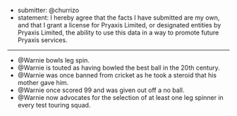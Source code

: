 * submitter: @churrizo
* statement: I hereby agree that the facts I have submitted are my own, and that I grant a license for Pryaxis Limited, or designated entities by Pryaxis Limited, the ability to use this data in a way to promote future Pryaxis services.

----

* @Warnie bowls leg spin.
* @Warnie is touted as having bowled the best ball in the 20th century.
* @Warnie was once banned from cricket as he took a steroid that his mother gave him.
* @Warnie once scored 99 and was given out off a no ball.
* @Warnie now advocates for the selection of at least one leg spinner in every test touring squad.